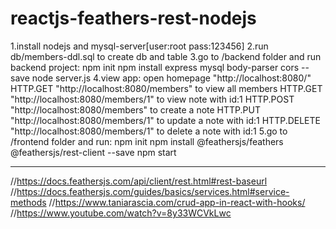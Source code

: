 # reactjs-feathers-rest-nodejs


1.install nodejs and mysql-server[user:root pass:123456]
2.run db/members-ddl.sql to create db and table
3.go to /backend folder and run backend project:
npm init
npm install express mysql body-parser cors --save
node server.js
4.view app:
open homepage "http://localhost:8080/"
HTTP.GET "http://localhost:8080/members" to view all members
HTTP.GET "http://localhost:8080/members/1" to view note with id:1
HTTP.POST "http://localhost:8080/members" to create a note
HTTP.PUT "http://localhost:8080/members/1" to update a note with id:1
HTTP.DELETE "http://localhost:8080/members/1" to delete a note with id:1
5.go to /frontend folder and run:
npm init
npm install @feathersjs/feathers @feathersjs/rest-client --save
npm start




--------------------------------------
//https://docs.feathersjs.com/api/client/rest.html#rest-baseurl
//https://docs.feathersjs.com/guides/basics/services.html#service-methods
//https://www.taniarascia.com/crud-app-in-react-with-hooks/
//https://www.youtube.com/watch?v=8y33WCVkLwc
